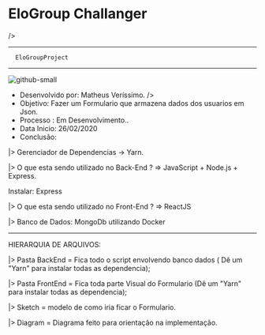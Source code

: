 # EloGroup Challanger

/>

  _______________________                     
      EloGroupProject    
  _______________________
  
  ![github-small]()

* Desenvolvido por: Matheus Veríssimo. />
* Objetivo: Fazer um Formulario que armazena dados dos usuarios em Json.
* Processo : Em Desenvolvimento..
* Data Inicio: 26/02/2020
* Conclusão: 

|> Gerenciador de Dependencias -> Yarn.

|> O que esta sendo utilizado no Back-End ?  =>  JavaScript + Node.js + Express.

Instalar: Express

|> O que esta sendo utilizado no Front-End ? => ReactJS 

|> Banco de Dados: MongoDb utilizando Docker

  _______________________

HIERARQUIA DE ARQUIVOS:

|> Pasta BackEnd = Fica todo o script envolvendo banco dados ( Dê um  "Yarn" para instalar todas as dependencia);

|> Pasta FrontEnd = Fica toda parte Visual do Formulario  (Dê um  "Yarn" para instalar todas as dependencia);

|> Sketch = modelo de como iria ficar o Formulario.

|> Diagram = Diagrama feito para orientação na implementação.



